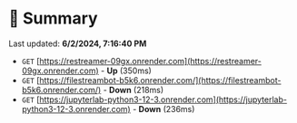 # 📖 Summary
Last updated: **6/2/2024, 7:16:40 PM**

- `GET` [https://restreamer-09gx.onrender.com](https://restreamer-09gx.onrender.com) - **Up** (350ms)
- `GET` [https://filestreambot-b5k6.onrender.com/](https://filestreambot-b5k6.onrender.com/) - **Down** (218ms)
- `GET` [https://jupyterlab-python3-12-3.onrender.com](https://jupyterlab-python3-12-3.onrender.com) - **Down** (236ms)
